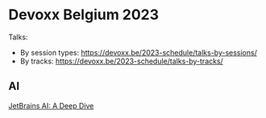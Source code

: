 # Devoxx Belgium 2023
Talks:
* By session types: https://devoxx.be/2023-schedule/talks-by-sessions/
* By tracks: https://devoxx.be/2023-schedule/talks-by-tracks/

## AI
[JetBrains AI: A Deep Dive](https://www.youtube.com/watch?v=MYhkTnag81o&t=1524s)
